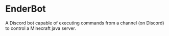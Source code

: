 # EnderBot
A Discord bot capable of executing commands from a channel (on Discord) to control a Minecraft java server.
